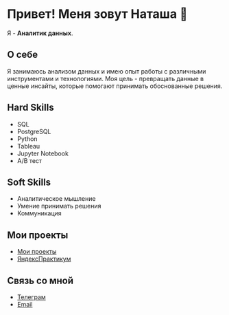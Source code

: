 # Привет! Меня зовут Наташа 👋

Я - **Аналитик данных**.

## О себе
Я занимаюсь анализом данных и имею опыт работы с различными инструментами и технологиями. Моя цель - превращать данные в ценные инсайты, которые помогают принимать обоснованные решения.

## Hard Skills
- SQL
- PostgreSQL
- Python
- Tableau
- Jupyter Notebook
- А/B тест

## Soft Skills
- Аналитическое мышление
- Умение принимать решения
- Коммуникация

## Мои проекты
- [Мои проекты](https://github.com/NatalyaMoroz/My_project/tree/main)
- [ЯндексПрактикум](https://github.com/NatalyaMoroz/Practicum_projects)

## Связь со мной
- [Телеграм](https://t.me/@Frost_Nat)
- [Email](mailto:natalia_oleneva@gmail.com)
